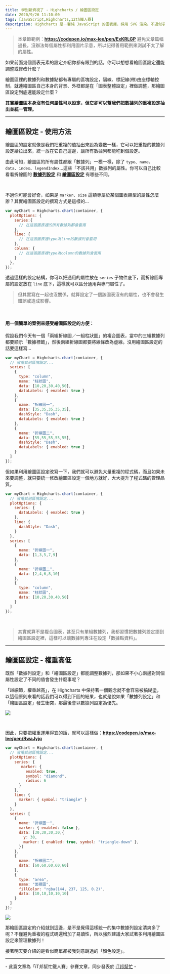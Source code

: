 ```yaml
---
title: 學到新資視了 - Highcharts / 繪圖區設定
date: 2020/9/26 11:10:00
tags: [JavaScript,Highcharts,12th鐵人賽]
description: Highcharts 是一套純 JavaScript 的圖表庫，採用 SVG 渲染。不過似乎是使用人數較少的關係，國內的相關文章寥寥可數，加上官方文件的中翻文本也是較舊的版號，所以這次希望能以一個使用過 Highcharts 的開發者角度來跟各位介紹它，希望以我的使用經驗可以讓大家認識 Highcharts 的強大功能與應用，那就先來看看它的優點與特性吧！
---
```


> 本章節範例：**https://codepen.io/max-lee/pen/ExKRLGP**
> 避免文章篇幅過長，沒辦法每個屬性都利用圖片示意，所以記得善用範例來測試不太了解的屬性。

如果前面幾個圖表元素的設定介紹你都有跟到的話，你可以想想看繪圖區設定還能調整或修改什麼？

繪圖區裡的數據列和數據點都有專屬的區塊設定，隔線、標記線(帶)由座標軸控制，就連繪圖區自己本身的背景、外框都是在「圖表整體設定」裡做調整，那繪圖區設定到底還能設定什麼？

**其實繪圖區本身沒有任何屬性可以設定，但它卻可以幫我們把數據列的重複設定抽出並統一管理。**

---

## 繪圖區設定 - 使用方法

繪圖區的設定就像是我們把重複的值抽出來設為變數一樣，它可以把重複的數據列設定給拉出來，統一放在它自己這邊，讓所有數據列都能吃到個設定。

由此可知，繪圖區的所有屬性都跟「數據列」一模一樣，除了 `type`、`name`、`data`、`index`、`legendIndex`...這些「不該共用」數據列的屬性。你可以自己比較看看折線圖的 **[數據列設定](https://api.highcharts.com/highcharts/series.line)** 和 **[繪圖區設定](https://api.highcharts.com/highcharts/plotOptions.line)** 有哪些不同。

<br/>

不過你可能會好奇，如果是 `marker`、`size` 這類專屬於某個圖表類型的屬性怎麼辦？其實繪圖區設定的撰寫方式是這樣的...

```javascript
var myChart = Highcharts.chart(container, {
  plotOptions: {
    series:{
      // 在這張圖表裡的所有數據列都會套用
    },
    line: {
      // 在這張圖表裡type為line的數據列會套用
    },
    column: {
      // 在這張圖表裡type為column的數據列會套用
    }
  },
});
```

透過這樣的設定結構，你可以把通用的屬性放在 `series` 子物件底下，而折線圖專屬的設定放在 `line` 底下，這樣就可以區分通用與專門屬性了。
> 但其實寫在一起也沒關係，就算設定了一個該圖表沒有的屬性，也不會發生錯誤或造成影響。

<br/>

#### 用一個簡單的案例來感受繪圖區設定的方便：
假設我們今天有一個「兩組折線圖／一組柱狀圖」的複合圖表，當中的三組數據列都要顯示「數據標籤」，然後兩組折線圖都要將線條改為虛線。沒用繪圖區設定的話要這樣寫...

```javascript
var myChart = Highcharts.chart(container, {
  // 省略其他區塊設定...
  series: [
    {
      type: "column",
      name: "柱狀圖",
      data: [10,20,30,40,50],
      dataLabels: { enabled: true }
    },
    {
      name: "折線圖一",
      data: [35,35,35,35,35],
      dashStyle: "Dash",
      dataLabels: { enabled: true }
    },
    {
      name: "折線圖二",
      data: [55,55,55,55,55],
      dashStyle: "Dash",
      dataLabels: { enabled: true }
    }
  ]
});
```

但如果利用繪圖區設定改寫一下，我們就可以避免大量重複的程式碼，而且如果未來要調整，就只要統一修改繪圖區設定一個地方就好，大大提升了程式碼的管理品質。

```javascript
var myChart = Highcharts.chart(container, {
  // 省略其他區塊設定...
  plotOptions: {
    series: {
      dataLabels: { enabled: true }
    },
    line: {
      dashStyle: "Dash",
    }
  },
  series: [
    {
      name: "折線圖一",
      data: [1,3,5,7,9]
    },
    {
      name: "折線圖二",
      data: [2,4,6,8,10]
    },
    {
      type: "column",
      name: "柱狀圖",
      data: [10,20,30,40,50]
    }
  ]
});
```
<br/>

> 其實就算不是複合圖表，甚至只有單組數據列，我都習慣把數據列設定挪到繪圖區設定裡，這樣可以讓數據列專注在設定「數據點資料」。

---

## 繪圖區設定 - 權重高低

既然「數據列設定」和「繪圖區設定」都能調整數據列，那如果不小心兩邊對同個屬性設定了不同的值會發生什麼事呢？

「越細節，權重越高」，在 Highcharts 中保持著一個觀念就不會容易被搞糊塗，以這個原則來看的話我們可以得到下圖的結果，也就是說如果「數據列設定」和「繪圖區設定」發生衝突，那最後會以數據列設定為優先。

![](/img/content/highcharts-12/weights.png)

<br/>

因此，只要把權重運用得宜的話，就可以這樣做：**https://codepen.io/max-lee/pen/RwaJyjg**

```javascript
var myChart = Highcharts.chart(container, {
  // 省略其他區塊設定...
  plotOptions: {
    series: {
       marker: { 
         enabled: true,
         symbol: "diamond",
         radius: 6
      }
    },
    line: {
      marker: { symbol: "triangle" }
    }
  },
  series: [
    {
      name: "折線圖一",
      marker: { enabled: false },
      data: [30,30,30,30,{
        y: 30,
        marker: { enabled: true, symbol: "triangle-down" },
      }]
    },
    {
      name: "折線圖二",
      data: [60,60,60,60,60]
    },
    {
      type: "area",
      name: "面積圖",
      fillColor: "rgba(144, 237, 125, 0.2)",
      data: [10,10,10,10,10]
    }
  ]
});
```

<img src="/img/content/highcharts-12/weight-case.png" style="max-width: 700px;" />


<br/>

那繪圖區設定的介紹就到這邊，是不是覺得這樣統一的集中數據列設定清爽多了呢？不僅避免重複的程式碼還增加了易讀性，所以強烈建議大家試著多利用繪圖區設定來管理數據列！

接著明天要介紹的是看似簡單卻被我刻意跳過的「顏色設定」。

---

\- 此篇文章為「iT邦幫忙鐵人賽」參賽文章，同步發表於 [iT邦幫忙](https://ithelp.ithome.com.tw/articles/10244400) -
